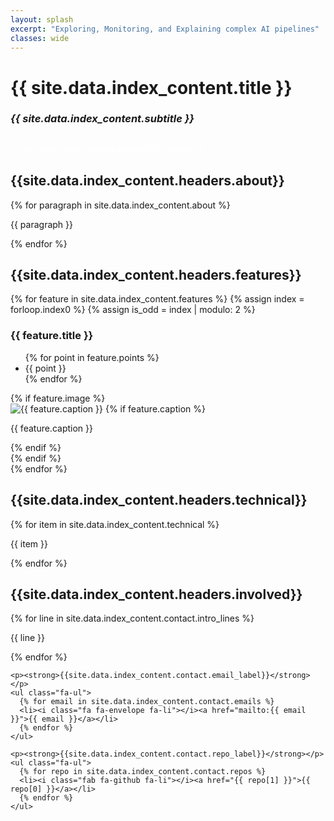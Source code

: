 ```yaml
---
layout: splash
excerpt: "Exploring, Monitoring, and Explaining complex AI pipelines"
classes: wide
---
```


<link rel="stylesheet" href="{{ '/assets/css/index-page.css' | relative_url }}">

<div class="full-width-section bg-blue">
  <div class="wide">
    <h1 class="text-center splash__title">{{ site.data.index_content.title }}</h1>
    <h3 class="text-center splash__subtitle"><em>{{ site.data.index_content.subtitle }}</em></h3>
    <div class="image-block text-center">
      <img class="image--medium image--center" src="{{ site.data.index_content.images[0].src }}" alt="">
      <p class="small" style="color: white"> {{ site.data.index_content.images[0].caption }} </p>
    </div>
  </div>
</div>


<h2 class="text-left">{{site.data.index_content.headers.about}}</h2>
{% for paragraph in site.data.index_content.about %}
<p class="lead">{{ paragraph }}</p>
{% endfor %}

<h2 class="text-left">{{site.data.index_content.headers.features}}</h2>
<div class="alternating-features">
  {% for feature in site.data.index_content.features %}
    {% assign index = forloop.index0 %}
    {% assign is_odd = index | modulo: 2 %}
    <div class="feature-row {% if is_odd == 1 %}reverse{% endif %}">
      <div class="feature-text">
        <h3>{{ feature.title }}</h3>
        <ul>
          {% for point in feature.points %}
            <li>{{ point }}</li>
          {% endfor %}
        </ul>
      </div>
      {% if feature.image %}
        <div class="feature-image">
          <img src="{{ feature.image }}" alt="{{ feature.caption }}">
          {% if feature.caption %}
          <p class="image-caption">{{ feature.caption }}</p>
          {% endif %}
        </div>
      {% endif %}
    </div>
  {% endfor %}
</div>

<div class="full-width-section bg-gray">
  <div class="wide">
    <h2 class="text-left">{{site.data.index_content.headers.technical}}</h2>
    {% for item in site.data.index_content.technical %}
      <p class="lead">{{ item }}</p>
    {% endfor %}
  </div>
</div>

<div class="full-width-section bg-blue" style="margin-bottom: -3rem;">
  <div class="wide">
    <h2 class="text-left">{{site.data.index_content.headers.involved}}</h2>
    {% for line in site.data.index_content.contact.intro_lines %}
      <p class="lead">{{ line }}</p>
    {% endfor %}

    <p><strong>{{site.data.index_content.contact.email_label}}</strong></p>
    <ul class="fa-ul">
      {% for email in site.data.index_content.contact.emails %}
      <li><i class="fa fa-envelope fa-li"></i><a href="mailto:{{ email }}">{{ email }}</a></li>
      {% endfor %}
    </ul>

    <p><strong>{{site.data.index_content.contact.repo_label}}</strong></p>
    <ul class="fa-ul">
      {% for repo in site.data.index_content.contact.repos %}
      <li><i class="fab fa-github fa-li"></i><a href="{{ repo[1] }}">{{ repo[0] }}</a></li>
      {% endfor %}
    </ul>
  </div>
</div>

<script src="{{ '/assets/js/external-links.js' | relative_url }}"></script>
